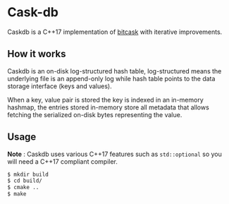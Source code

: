 # Cask-db

Caskdb is a C++17 implementation of [bitcask](https://riak.com/assets/bitcask-intro.pdf)
with iterative improvements.

## How it works

Caskdb is an on-disk log-structured hash table, log-structured means the underlying file
is an append-only log while hash table points to the data storage interface (keys and values).

When a key, value pair is stored the key is indexed in an in-memory hashmap, the entries stored
in-memory store all metadata that allows fetching the serialized on-disk bytes representing the
value.

## Usage

**Note** : Caskdb uses various C++17 features such as `std::optional` so you will need a C++17
compliant compiler.

```sh
$ mkdir build
$ cd build/
$ cmake ..
$ make
```
